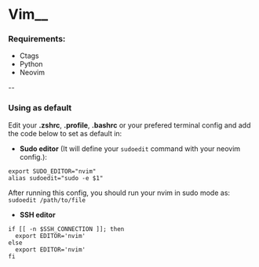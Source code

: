 # Vim__

### Requirements:
* Ctags
* Python
* Neovim

--

### Using as default
Edit your **.zshrc**, **.profile**, **.bashrc** or your prefered terminal config and add the code below to set as default in:
- **Sudo editor** (It will define your `sudoedit` command with your neovim config.):

```
export SUDO_EDITOR="nvim"
alias sudoedit="sudo -e $1"
```

After running this config, you should run your nvim in sudo mode as: `sudoedit /path/to/file`

- **SSH editor**

```
if [[ -n $SSH_CONNECTION ]]; then
  export EDITOR='nvim'
else
  export EDITOR='nvim'
fi
```
